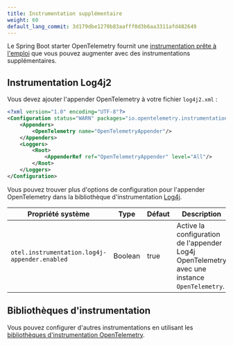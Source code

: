 ```yaml
---
title: Instrumentation supplémentaire
weight: 60
default_lang_commit: 3d179dbe1270b83aafff0d3b6aa3311afd482649
---
```


Le Spring Boot starter OpenTelemetry fournit une
[instrumentation prête à l'emploi](../out-of-the-box-instrumentation) que vous
pouvez augmenter avec des instrumentations supplémentaires.

## Instrumentation Log4j2

Vous devez ajouter l'appender OpenTelemetry à votre fichier `log4j2.xml` :

```xml
<?xml version="1.0" encoding="UTF-8"?>
<Configuration status="WARN" packages="io.opentelemetry.instrumentation.log4j.appender.v2_17">
    <Appenders>
        <OpenTelemetry name="OpenTelemetryAppender"/>
    </Appenders>
    <Loggers>
        <Root>
            <AppenderRef ref="OpenTelemetryAppender" level="All"/>
        </Root>
    </Loggers>
</Configuration>
```

Vous pouvez trouver plus d'options de configuration pour l'appender
OpenTelemetry dans la bibliothèque d'instrumentation
[Log4j](https://github.com/open-telemetry/opentelemetry-java-instrumentation/blob/main/instrumentation/log4j/log4j-appender-2.17/library/README.md).

| Propriété système                             | Type    | Défaut | Description                                                                                  |
| --------------------------------------------- | ------- | ------ | -------------------------------------------------------------------------------------------- |
| `otel.instrumentation.log4j-appender.enabled` | Boolean | true   | Active la configuration de l'appender Log4j OpenTelemetry avec une instance `OpenTelemetry`. |

## Bibliothèques d'instrumentation

Vous pouvez configurer d'autres instrumentations en utilisant les
[bibliothèques d'instrumentation OpenTelemetry](https://github.com/open-telemetry/opentelemetry-java-instrumentation/blob/main/docs/supported-libraries.md#libraries--frameworks).
